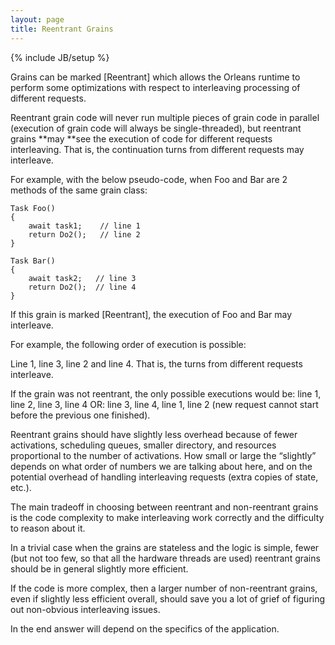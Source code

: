 ```yaml
---
layout: page
title: Reentrant Grains
---
```

{% include JB/setup %}

Grains can be marked [Reentrant] which allows the Orleans runtime to perform some optimizations with respect to interleaving processing of different requests.

 Reentrant grain code will never run multiple pieces of grain code in parallel (execution of grain code will always be single-threaded), but reentrant grains **may **see the execution of code for different requests interleaving. That is, the continuation turns from different requests may interleave.

 For example, with the below pseudo-code, when Foo and Bar are 2 methods of the same grain class:


    Task Foo()
    {
        await task1;    // line 1
        return Do2();   // line 2
    }

    Task Bar()
    {
        await task2;   // line 3
        return Do2();  // line 4
    }


 If this grain is marked [Reentrant], the execution of Foo and Bar may interleave. 

 For example, the following order of execution is possible:

 Line 1, line 3, line 2 and line 4. That is, the turns from different requests interleave.

 If the grain was not reentrant, the only possible executions would be: line 1, line 2, line 3, line 4 OR: line 3, line 4, line 1, line 2 (new request cannot start before the previous one finished).

 Reentrant grains should have slightly less overhead because of fewer activations, scheduling queues, smaller directory, and resources proportional to the number of activations. How small or large the “slightly” depends on what order of numbers we are talking about here, and on the potential overhead of handling interleaving requests (extra copies of state, etc.). 

 The main tradeoff in choosing between reentrant and non-reentrant grains is the code complexity to make interleaving work correctly and the difficulty to reason about it. 

 In a trivial case when the grains are stateless and the logic is simple, fewer (but not too few, so that all the hardware threads are used) reentrant grains should be in general slightly more efficient. 

 If the code is more complex, then a larger number of non-reentrant grains, even if slightly less efficient overall, should save you a lot of grief of figuring out non-obvious interleaving issues. 

 In the end answer will depend on the specifics of the application.